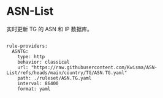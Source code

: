 
# ASN-List

实时更新 TG 的 ASN 和 IP 数据库。

<pre><code class="language-javascript">
rule-providers:
  ASNTG:
    type: http
    behavior: classical
    url: "https://raw.githubusercontent.com/Kwisma/ASN-List/refs/heads/main/country/TG/ASN.TG.yaml"
    path: ./ruleset/ASN.TG.yaml
    interval: 86400
    format: yaml
</code></pre>